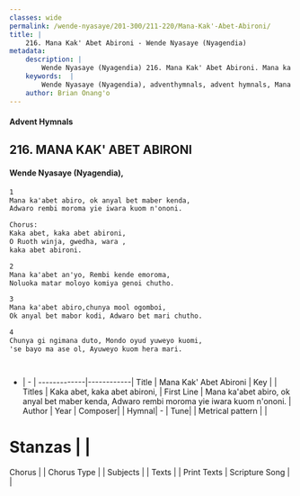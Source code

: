 ```yaml
---
classes: wide
permalink: /wende-nyasaye/201-300/211-220/Mana-Kak'-Abet-Abironi/
title: |
    216. Mana Kak' Abet Abironi - Wende Nyasaye (Nyagendia)
metadata:
    description: |
        Wende Nyasaye (Nyagendia) 216. Mana Kak' Abet Abironi. Mana ka'abet abiro, ok anyal bet maber kenda, Adwaro rembi moroma yie iwara kuom n'ononi.  Chorus: Kaka abet, kaka abet abironi, O Ruoth winja, gwedha, wara , kaka abet abironi.  
    keywords:  |
        Wende Nyasaye (Nyagendia), adventhymnals, advent hymnals, Mana Kak' Abet Abironi, Mana ka'abet abiro, ok anyal bet maber kenda, Adwaro rembi moroma yie iwara kuom n'ononi.. Kaka abet, kaka abet abironi,
    author: Brian Onang'o
---
```


#### Advent Hymnals
## 216. MANA KAK' ABET ABIRONI
####  Wende Nyasaye (Nyagendia),

```txt
1
Mana ka'abet abiro, ok anyal bet maber kenda,
Adwaro rembi moroma yie iwara kuom n'ononi.

Chorus:
Kaka abet, kaka abet abironi,
O Ruoth winja, gwedha, wara ,
kaka abet abironi.

2
Mana ka'abet an'yo, Rembi kende emoroma,
Noluoka matar moloyo komiya genoi chutho.

3
Mana ka'abet abiro,chunya mool ogomboi,
Ok anyal bet mabor kodi, Adwaro bet mari chutho.

4
Chunya gi ngimana duto, Mondo oyud yuweyo kuomi,
'se bayo ma ase ol, Ayuweyo kuom hera mari.




```

- |   -  |
-------------|------------|
Title | Mana Kak' Abet Abironi |
Key |  |
Titles | Kaka abet, kaka abet abironi, |
First Line | Mana ka'abet abiro, ok anyal bet maber kenda, Adwaro rembi moroma yie iwara kuom n'ononi. |
Author | 
Year | 
Composer| |
Hymnal|  - |
Tune|  |
Metrical pattern | |
# Stanzas |  |
Chorus |  |
Chorus Type |  |
Subjects | |
Texts |  |
Print Texts | 
Scripture Song |  |
    
